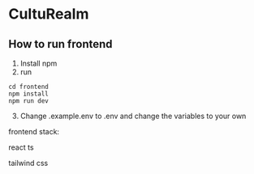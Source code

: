 # CultuRealm

## How to run frontend

1. Install npm
2. run

```
cd frontend
npm install
npm run dev
```

3. Change .example.env to .env and change the variables to your own

frontend stack:

react ts

tailwind css
